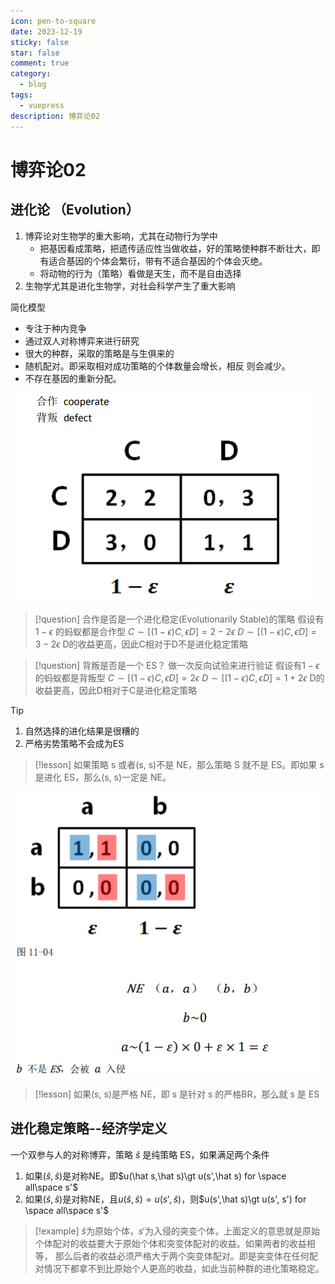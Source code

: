 ```yaml
---
icon: pen-to-square
date: 2023-12-19
sticky: false
star: false
comment: true
category:
  - blog
tags:
  - vuepress
description: 博弈论02
---
```


# 博弈论02
## 进化论 （Evolution）
1. 博弈论对生物学的重大影响，尤其在动物行为学中
	- 把基因看成策略，把遗传适应性当做收益，好的策略使种群不断壮大，即有适合基因的个体会繁衍，带有不适合基因的个体会灭绝。
	- 将动物的行为（策略）看做是天生，而不是自由选择
2.  生物学尤其是进化生物学，对社会科学产生了重大影响

简化模型
- 专注于种内竞争
- 通过双人对称博弈来进行研究
- 很大的种群，采取的策略是与生俱来的
- 随机配对。即采取相对成功策略的个体数量会增长，相反 则会减少。
- 不存在基因的重新分配。

![](/assets/images/博弈论02_1.png)
> [!question] 合作是否是一个进化稳定(Evolutionarily Stable)的策略
假设有$1 − \epsilon$ 的蚂蚁都是合作型
$C\sim [(1-\epsilon)C, \epsilon D]=2-2\epsilon$
$D\sim[(1-\epsilon)C, \epsilon D]=3-2\epsilon$
D的收益更高，因此C相对于D不是进化稳定策略

> [!question] 背叛是否是一个 ES？
> 做一次反向试验来进行验证
> 假设有$1 − \epsilon$ 的蚂蚁都是背叛型
> $C\sim [(1-\epsilon)C, \epsilon D]=2\epsilon$
> $D\sim[(1-\epsilon)C, \epsilon D]=1+2\epsilon$
> D的收益更高，因此D相对于C是进化稳定策略

> [!tip] 
> 1. 自然选择的进化结果是很糟的 
> 2. 严格劣势策略不会成为ES

> [!lesson]
> 如果策略 s 或者(s, s)不是 NE，那么策略 S 就不是 ES。即如果 s 是进化 ES，那么(s, s)一定是 NE。


![](/assets/images/博弈论02_2.png)
> [!lesson]
> 如果(s, s)是严格 NE，即 s 是针对 s 的严格BR，那么就 s 是 ES

## 进化稳定策略--经济学定义
一个双参与人的对称博弈，策略 $\hat s$ 是纯策略 ES，如果满足两个条件
1. 如果$(\hat s,\hat s)$是对称NE。即$u(\hat s,\hat s)\gt u(s',\hat s) for \space all\space s'$
2. 如果$(\hat s,\hat s)$是对称NE，且$u(\hat s,\hat s) = u(s',\hat s)$，则$u(s',\hat s)\gt  u(s', s') for \space all\space s'$

> [!example]
$\hat s$为原始个体，𝑠′为入侵的突变个体，上面定义的意思就是原始个体配对的收益要大于原始个体和突变体配对的收益。如果两者的收益相等， 那么后者的收益必须严格大于两个突变体配对。即是突变体在任何配对情况下都拿不到比原始个人更高的收益，如此当前种群的进化策略稳定。



